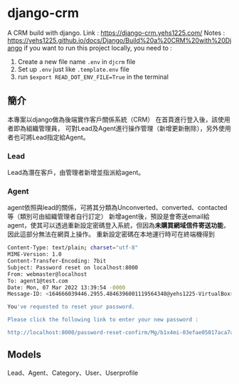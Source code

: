 # django-crm
A CRM build with django.
Link : https://django-crm.yehs1225.com/
Notes : https://yehs1225.github.io/docs/Django/Build%20a%20CRM%20with%20Django
if you want to run this project locally, you need to :
1.  Create a new file name `.env` in `djcrm` file
2.  Set up `.env` just like `.template.env` file
3.  run `$export READ_DOT_ENV_FILE=True` in the terminal


## 簡介
本專案以django做為後端實作客戶關係系統（CRM）
在首頁進行登入後，該使用者即為組織管理員，
可對Lead及Agent進行操作管理（新增更新刪除），另外使用者也可將Lead指定給Agent。

### Lead
Lead為潛在客戶，由管理者新增並指派給agent。

### Agent
agent依照與lead的關係，可將其分類為Unconverted、converted、contacted等（類別可由組織管理者自行訂定）
新增agent後，預設是會寄送email給agent，使其可以透過重新設定密碼登入系統，但因為**未購買網域信件寄送功能**，因此這部分無法在網頁上操作。
重新設定密碼在本地運行時可在終端機得到
```bash
Content-Type: text/plain; charset="utf-8"
MIME-Version: 1.0
Content-Transfer-Encoding: 7bit
Subject: Password reset on localhost:8000
From: webmaster@localhost
To: agent1@test.com
Date: Mon, 07 Mar 2022 13:39:54 -0000
Message-ID: <164666039446.2955.4846396001119564348@yehs1225-VirtualBox>

You've requested to reset your password.

Please click the following link to enter your new password :

http://localhost:8000/password-reset-confirm/Mg/b1x4mi-03efae05017aca7a6fd529586df4c0f5
```
## Models
Lead、Agent、Category、User、Userprofile
